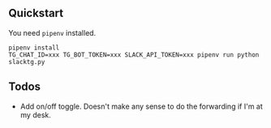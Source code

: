 ## Quickstart

You need `pipenv` installed.

```
pipenv install
TG_CHAT_ID=xxx TG_BOT_TOKEN=xxx SLACK_API_TOKEN=xxx pipenv run python slacktg.py
```

## Todos

* Add on/off toggle. Doesn't make any sense to do the forwarding if I'm at my desk.
